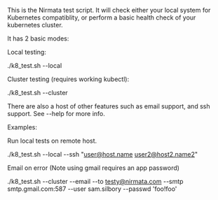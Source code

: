 This is the Nirmata test script.  It will check either your local system for Kubernetes compatiblity, or perform a basic health check of your kubernetes cluster.

It has 2 basic modes:

Local testing:

./k8_test.sh --local

Cluster testing (requires working kubectl):

./k8_test.sh --cluster

There are also a host of other features such as email support, and ssh support.  See --help for more info.

Examples:

Run local tests on remote host.

./k8_test.sh --local --ssh "user@host.name user2@host2.name2"

Email on error (Note using gmail requires an app password)

./k8_test.sh --cluster --email --to testy@nirmata.com --smtp smtp.gmail.com:587  --user sam.silbory --passwd 'foo!foo' 
